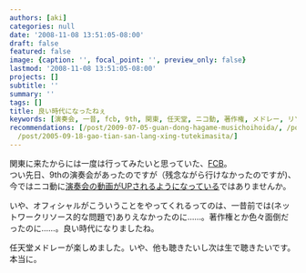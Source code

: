 ```yaml
---
authors: [aki]
categories: null
date: '2008-11-08 13:51:05-08:00'
draft: false
featured: false
image: {caption: '', focal_point: '', preview_only: false}
lastmod: '2008-11-08 13:51:05-08:00'
projects: []
subtitle: ''
summary: ''
tags: []
title: 良い時代になったねぇ
keywords: [演奏会, 一昔, fcb, 9th, 関東, 任天堂, ニコ動, 著作権, メドレー, リソース]
recommendations: [/post/2009-07-05-guan-dong-hagame-musichoihoida/, /post/2010-09-11-press-start-2010xing-tutekita/,
  /post/2005-09-18-gao-tian-san-lang-xing-tutekimasita/]
---
```


関東に来たからには一度は行ってみたいと思っていた、[FCB](http://famicomband.org/)。  
つい先日、9thの演奏会があったのですが（残念ながら行けなかったのですが)、今ではニコ動に[演奏会の動画がUPされるようになっている](http://famicomband.org/movie.html)ではありませんか。  
  
いや、オフィシャルがこういうことをやってくれるってのは、一昔前では(ネットワークリソース的な問題で)ありえなかったのに……。著作権とか色々面倒だったのに……。良い時代になりましたね。  
  
任天堂メドレーが楽しめました。いや、他も聴きたいし次は生で聴きたいです。本当に。